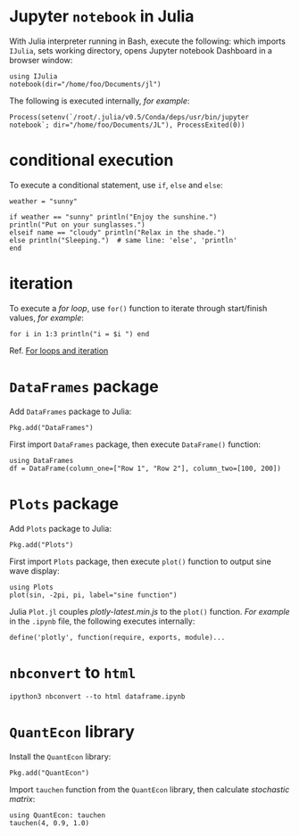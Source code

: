 # Jupyter `notebook` in Julia
With Julia interpreter running in Bash, execute the following: which imports `IJulia`, sets working directory, opens Jupyter notebook Dashboard in a browser window:

	using IJulia
	notebook(dir="/home/foo/Documents/jl")

The following is executed internally, *for example*:

	Process(setenv(`/root/.julia/v0.5/Conda/deps/usr/bin/jupyter notebook`; dir="/home/foo/Documents/JL"), ProcessExited(0))

# conditional execution

To execute a conditional statement, use `if`, `else` and `else`:

	weather = "sunny"

	if weather == "sunny" println("Enjoy the sunshine.")
	println("Put on your sunglasses.")
	elseif name == "cloudy" println("Relax in the shade.")
	else println("Sleeping.")  # same line: 'else', 'println'
	end

# iteration
To execute a *for loop*, use `for()` function to iterate through start/finish values, *for example*:

	for i in 1:3 println("i = $i ") end

Ref. [For loops and iteration](https://en.wikibooks.org/wiki/Introducing_Julia/Controlling_the_flow#For_loops_and_iteration)

# `DataFrames` package
Add `DataFrames` package to Julia:

	Pkg.add("DataFrames")

First import `DataFrames` package, then execute `DataFrame()` function:

	using DataFrames
	df = DataFrame(column_one=["Row 1", "Row 2"], column_two=[100, 200])

# `Plots` package
Add `Plots` package to Julia:

	Pkg.add("Plots")

First import `Plots` package, then execute `plot()` function to output sine wave display:

	using Plots
	plot(sin, -2pi, pi, label="sine function")

Julia `Plot.jl` couples *plotly-latest.min.js* to the `plot()` function. *For example* in the `.ipynb` file, the following executes internally:

	define('plotly', function(require, exports, module)...

# `nbconvert` to `html`
	ipython3 nbconvert --to html dataframe.ipynb

# `QuantEcon` library
Install the `QuantEcon` library:

    Pkg.add("QuantEcon")

Import `tauchen` function from the `QuantEcon` library, then calculate *stochastic matrix*:

    using QuantEcon: tauchen
    tauchen(4, 0.9, 1.0)
